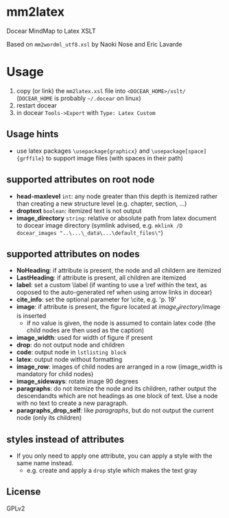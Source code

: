 # mm2latex
Docear MindMap to Latex XSLT

Based on `mm2wordml_utf8.xsl` by Naoki Nose and Eric Lavarde

# Usage
1. copy (or link) the `mm2latex.xsl` file into `<DOCEAR_HOME>/xslt/` (`DOCEAR_HOME` is probably `~/.docear` on linux)
2. restart docear
3. in docear `Tools->Export` with `Type: Latex Custom`

## Usage hints
- use latex packages `\usepackage{graphicx}` and `\usepackage[space]{grffile}` to support image files (with spaces in their path)

## supported attributes on root node
- **head-maxlevel** `int`: any node greater than this depth is itemized rather than creating a new structure level (e.g. chapter, section, ...)
- **droptext** `boolean`: itemized text is not output
- **image_directory** `string`: relative or absolute path from latex document to docear image directory (symlink advised, e.g. `mklink /D docear_images "..\...\_data\...\default_files\"`)

## supported attributes on nodes
- **NoHeading**: if attribute is present, the node and all childern are itemized
- **LastHeading**: if attribute is present, all children are itemized
- **label**: set a custom \label (if wanting to use a \ref within the text, as ooposed to the auto-generated ref when using arrow links in docear)
- **cite_info**: set the optional parameter for \cite, e.g. 'p. 19'
- **image**: if attribute is present, the figure located at $image_directory/$image is inserted
  - if no value is given, the node is assumed to contain latex code (the child nodes are then used as the caption)
- **image_width**: used for width of figure if present
- **drop**: do not output node and children
- **code**: output node in `lstlisting block`
- **latex**: output node without formatting
- **image_row**: images of child nodes are arranged in a row (image_width is mandatory for child nodes)
- **image_sideways**: rotate image 90 degrees
- **paragraphs**: do not itemize the node and its children, rather output the descendandts which are not headings as one block of text. Use a node with no text to create a new paragraph.
- **paragraphs_drop_self**: like _paragraphs_, but do not output the current node (only its children)

## styles instead of attributes
- If you only need to apply one attribute, you can apply a style with the same name instead.
  - e.g. create and apply a `drop` style which makes the text gray

## License
GPLv2
